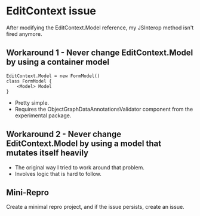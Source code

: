 # EditContext issue
After modifying the EditContext.Model reference, 
my JSInterop method isn't fired anymore.


## Workaround 1 - Never change EditContext.Model by using a container model
```
EditContext.Model = new FormModel()
class FormModel {
    <Model> Model
}
```
- Pretty simple.
- Requires the ObjectGraphDataAnnotationsValidator 
  component from the experimental package.


## Workaround 2 - Never change EditContext.Model by using a model that mutates itself heavily
- The original way I tried to work around that problem.
- Involves logic that is hard to follow.





## Mini-Repro
Create a minimal repro project,
and if the issue persists, create an issue.